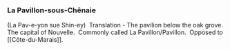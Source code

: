 

### La Pavillon-sous-Chênaie

(La Pav-e-yon sue Shin-ey)  Translation - The pavilion below the oak grove.  The capital of Nouvelle.  Commonly called La Pavillon/Pavillon.  Opposed to [[Côte-du-Marais]].
